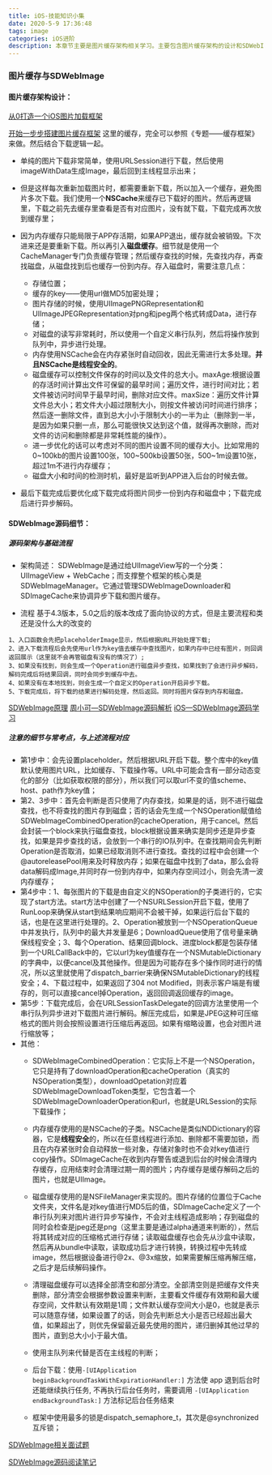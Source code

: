 ```yaml
---
title: iOS-技能知识小集
date: 2020-5-9 17:36:48
tags: image
categories: iOS进阶
description: 本章节主要是图片缓存架构相关学习。主要包含图片缓存架构的设计和SDWebImage源码的学习
---
```


### 图片缓存与SDWebImage

#### 图片缓存架构设计：
[从0打造一个iOS图片加载框架](https://juejin.im/post/6844903807667666951#heading-4)

[开始一步步搭建图片缓存框架](https://juejin.im/post/6844903807667666951)
这里的缓存，完全可以参照《专题——缓存框架》来做。然后结合下载逻辑一起。

* 单纯的图片下载非常简单，使用URLSession进行下载，然后使用imageWithData生成Image，最后回到主线程显示出来；

* 但是这样每次重新加载图片时，都需要重新下载，所以加入一个缓存，避免图片多次下载。我们使用一个**NSCache**来缓存已下载好的图片。然后再逻辑里，下载之前先去缓存里查看是否有对应图片，没有就下载，下载完成再次放到缓存里；

* 因为内存缓存只能局限于APP存活期，如果APP退出，缓存就会被销毁。下次进来还是要重新下载。所以再引入**磁盘缓存**。细节就是使用一个CacheManager专门负责缓存管理；然后缓存查找的时候，先查找内存，再查找磁盘，从磁盘找到后也缓存一份到内存。存入磁盘时，需要注意几点：
  * 存储位置；
  * 缓存的key——使用url做MD5加密处理；
  * 图片存储的时候，使用UIImagePNGRepresentation和UIImageJPEGRepresentation对png和jpeg两个格式转成Data，进行存储；
  * 对磁盘的读写非常耗时，所以使用一个自定义串行队列，然后将操作放到队列中，异步进行处理。
  * 内存使用NSCache会在内存紧张时自动回收，因此无需进行太多处理。**并且NSCache是线程安全的**。
  * 磁盘缓存可以控制文件保存的时间以及文件的总大小。maxAge:根据设置的存活时间计算出文件可保留的最早时间；遍历文件，进行时间对比；若文件被访问时间早于最早时间，删除对应文件。maxSize：遍历文件计算文件总大小；若文件大小超过限制大小，则按文件被访问时间进行排序；然后逐一删除文件，直到总大小小于限制大小的一半为止（删除到一半，是因为如果只删一点，那么可能很快又达到这个值，就得再次删除，而对文件的访问和删除都是非常耗性能的操作）。
  * 进一步优化的话可以考虑对不同的图片设置不同的缓存大小。比如常用的0~100kb的图片设置100张，100~500kb设置50张，500~1m设置10张，超过1m不进行内存缓存；
  * 磁盘大小和时间的检测时机，最好是监听到APP进入后台的时候去做。

* 最后下载完成后要优化成下载完成将图片同步一份到内存和磁盘中；下载完成后进行异步解码。

#### SDWebImage源码细节：

##### 源码架构与基础流程
* 架构简述：
  SDWebImage是通过给UIImageView写的一个分类：UIImageView + WebCache；而支撑整个框架的核心类是SDWebImageManager。它通过管理SDWebImageDownloader和SDImageCache来协调异步下载和图片缓存。

* 流程 基于4.3版本，5.0之后的版本改成了面向协议的方式，但是主要流程和类还是没什么大的改变的
```
1、入口函数会先把placeholderImage显示，然后根据URL开始处理下载;
2、进入下载流程后会先使用url作为key值去缓存中查找图片，如果内存中已经有图片，则回调返回展示（这里就不会再管磁盘有没有的情况了）;
3、如果没有找到，则会生成一个Operation进行磁盘异步查找，如果找到了会进行异步解码，解码完成后将结果回调，同时会同步到缓存中去。
4、如果没有在本地找到，则会生成一个自定义的Operation开启异步下载。
5、下载完成后，将下载的结果进行解码处理，然后返回。同时将图片保存到内存和磁盘。
```

[SDWebImage原理](<https://zhuanlan.zhihu.com/p/64934706>)
[周小可—SDWebImage源码解析](<https://hnxczk.github.io/blog/articles/sd.html#sdwebimagecache>)
[iOS—SDWebImage源码学习](<https://blog.csdn.net/m0_73348697/article/details/138508410>)


##### 注意的细节与常考点，与上述流程对应
* 第1步中：会先设置placeholder。然后根据URL开启下载。整个库中的key值默认使用图片URL，比如缓存、下载操作等。URL中可能会含有一部分动态变化的部分（比如获取权限的部分），所以我们可以取url不变的值scheme、host、path作为key值；
* 第2、3步中：首先会判断是否只使用了内存查找，如果是的话，则不进行磁盘查找，也不将查找的图片存到磁盘；否的话会先生成一个NSOperation赋值给SDWebImageCombinedOperation的cacheOperation，用于cancel。然后会封装一个block来执行磁盘查找，block根据设置来确实是同步还是异步查找，如果是异步查找的话，会放到一个串行的IO队列中。在查找期间会先判断Operation是否取消，如果已经取消则不进行查找。查找的过程中会创建一个@autoreleasePool用来及时释放内存；如果在磁盘中找到了data，那么会将data解码成Image,并同时存一份到内存中，如果内存空间过小，则会先清一波内存缓存；
* 第4步中：1、每张图片的下载是由自定义的NSOperation的子类进行的，它实现了start方法。start方法中创建了一个NSURLSession开启下载，使用了RunLoop来确保从start到结果响应期间不会被干掉，如果运行后台下载的话，也是在这里进行处理的。2、Operation被放到一个NSOperationQueue中并发执行，队列中的最大并发量是6；DownloadQueue使用了信号量来确保线程安全；3、每个Operation、结果回调block、进度block都是包装存储到一个URLCallBack中的，它以url为key值缓存在一个NSMutableDictionary的字典中，以便cancel及其他操作。但是因为可能存在多个操作同时进行的情况，所以这里就使用了dispatch_barrier来确保NSMutableDictionary的线程安全；4、下载过程中，如果返回了304 not Modified，则表示客户端是有缓存的，则可以直接cancel掉Operation，返回回调返回缓存的image。
* 第5步：下载完成后，会在URLSessionTaskDelegate的回调方法里使用一个串行队列异步进对下载图片进行解码。解压完成后，如果是JPEG这种可压缩格式的图片则会按照设置进行压缩后再返回。如果有缩略设置，也会对图片进行缩放等；
* 其他：
  * SDWebImageCombinedOperation：它实际上不是一个NSOperation，它只是持有了downloadOperation和cacheOperation（真实的NSOperation类型），downloadOpetation对应着SDWebImageDownloadToken类型，它包含着一个SDWebImageDownloaderOperation和url，也就是URLSession的实际下载操作；

  * 内存缓存使用的是NSCache的子类。NSCache是类似NDDictionary的容器，它是**线程安全**的，所以在任意线程进行添加、删除都不需要加锁，而且在内存紧张时会自动释放一些对象，存储对象时也不会对key值进行copy操作。SDImageCache在收到内存警告或退到后台的时候会清理内存缓存，应用结束时会清理过期一周的图片；内存缓存是缓存解码之后的图片，也就是UIImage。

  * 磁盘缓存使用的是NSFileManager来实现的。图片存储的位置位于Cache文件夹，文件名是对key值进行MD5后的值，SDImageCache定义了一个串行队列来对图片进行异步写操作，不会对主线程造成影响；存到磁盘的同时会检查是jpeg还是png（这里主要是通过alpha通道来判断的），然后将其转成对应的压缩格式进行存储；读取磁盘缓存也会先从沙盒中读取，然后再从bundle中读取，读取成功后才进行转换，转换过程中先转成image，然后根据设备进行@2x、@3x缩放，如果需要解压缩再解压缩，之后才是后续解码操作。

  * 清理磁盘缓存可以选择全部清空和部分清空。全部清空则是把缓存文件夹删除，部分清空会根据参数设置来判断，主要看文件缓存有效期和最大缓存空间，文件默认有效期是1周；文件默认缓存空间大小是0，也就是表示可以随意存储，如果设置了的话，则会先判断总大小是否已经超出最大值，如果超出了，则优先保留最近最先使用的图片，递归删掉其他过早的图片，直到总大小小于最大值。

  * 使用主队列来代替是否在主线程的判断；

  * 后台下载：使用`-[UIApplication beginBackgroundTaskWithExpirationHandler:]` 方法使 app 退到后台时还能继续执行任务, 不再执行后台任务时，需要调用 `-[UIApplication endBackgroundTask:]` 方法标记后台任务结束

  * 框架中使用最多的锁是dispatch_semaphore_t，其次是@synchronized互斥锁；



[SDWebImage相关面试题](http://cloverkim.com/SDWebImage-interview-question.html)

[SDWebImage源码阅读笔记](https://www.jianshu.com/p/06f0265c22eb)